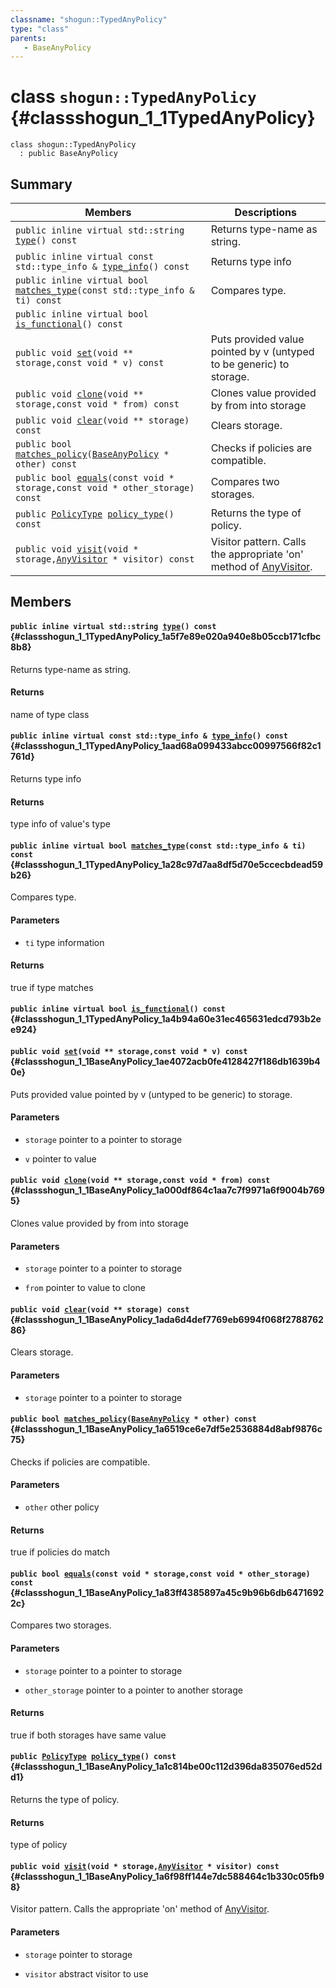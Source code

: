 ```yaml
---
classname: "shogun::TypedAnyPolicy"
type: "class"
parents:
   - BaseAnyPolicy
---
```


# class `shogun::TypedAnyPolicy` {#classshogun_1_1TypedAnyPolicy}

```
class shogun::TypedAnyPolicy
  : public BaseAnyPolicy
```

## Summary

 Members                        | Descriptions
--------------------------------|---------------------------------------------
`public inline virtual std::string `[`type`](#classshogun_1_1TypedAnyPolicy_1a5f7e89e020a940e8b05ccb171cfbc8b8)`() const` | Returns type-name as string. 
`public inline virtual const std::type_info & `[`type_info`](#classshogun_1_1TypedAnyPolicy_1aad68a099433abcc00997566f82c1761d)`() const` | Returns type info 
`public inline virtual bool `[`matches_type`](#classshogun_1_1TypedAnyPolicy_1a28c97d7aa8df5d70e5ccecbdead59b26)`(const std::type_info & ti) const` | Compares type. 
`public inline virtual bool `[`is_functional`](#classshogun_1_1TypedAnyPolicy_1a4b94a60e31ec465631edcd793b2ee924)`() const` | 
`public void `[`set`](#classshogun_1_1BaseAnyPolicy_1ae4072acb0fe4128427f186db1639b40e)`(void ** storage,const void * v) const` | Puts provided value pointed by v (untyped to be generic) to storage. 
`public void `[`clone`](#classshogun_1_1BaseAnyPolicy_1a000df864c1aa7c7f9971a6f9004b7695)`(void ** storage,const void * from) const` | Clones value provided by from into storage 
`public void `[`clear`](#classshogun_1_1BaseAnyPolicy_1ada6d4def7769eb6994f068f278876286)`(void ** storage) const` | Clears storage. 
`public bool `[`matches_policy`](#classshogun_1_1BaseAnyPolicy_1a6519ce6e7df5e2536884d8abf9876c75)`(`[`BaseAnyPolicy`](#classshogun_1_1BaseAnyPolicy)` * other) const` | Checks if policies are compatible. 
`public bool `[`equals`](#classshogun_1_1BaseAnyPolicy_1a83ff4385897a45c9b96b6db64716922c)`(const void * storage,const void * other_storage) const` | Compares two storages. 
`public `[`PolicyType`](#namespaceshogun_1a0d954142616a43643b0df76caa6f75e5)` `[`policy_type`](#classshogun_1_1BaseAnyPolicy_1a1c814be00c112d396da835076ed52dd1)`() const` | Returns the type of policy. 
`public void `[`visit`](#classshogun_1_1BaseAnyPolicy_1a6f98ff144e7dc588464c1b330c05fb98)`(void * storage,`[`AnyVisitor`](#classshogun_1_1AnyVisitor)` * visitor) const` | Visitor pattern. Calls the appropriate 'on' method of [AnyVisitor](#classshogun_1_1AnyVisitor).

## Members

#### `public inline virtual std::string `[`type`](#classshogun_1_1TypedAnyPolicy_1a5f7e89e020a940e8b05ccb171cfbc8b8)`() const` {#classshogun_1_1TypedAnyPolicy_1a5f7e89e020a940e8b05ccb171cfbc8b8}

Returns type-name as string. 
#### Returns
name of type class

#### `public inline virtual const std::type_info & `[`type_info`](#classshogun_1_1TypedAnyPolicy_1aad68a099433abcc00997566f82c1761d)`() const` {#classshogun_1_1TypedAnyPolicy_1aad68a099433abcc00997566f82c1761d}

Returns type info 
#### Returns
type info of value's type

#### `public inline virtual bool `[`matches_type`](#classshogun_1_1TypedAnyPolicy_1a28c97d7aa8df5d70e5ccecbdead59b26)`(const std::type_info & ti) const` {#classshogun_1_1TypedAnyPolicy_1a28c97d7aa8df5d70e5ccecbdead59b26}

Compares type. 
#### Parameters
* `ti` type information 

#### Returns
true if type matches

#### `public inline virtual bool `[`is_functional`](#classshogun_1_1TypedAnyPolicy_1a4b94a60e31ec465631edcd793b2ee924)`() const` {#classshogun_1_1TypedAnyPolicy_1a4b94a60e31ec465631edcd793b2ee924}

#### `public void `[`set`](#classshogun_1_1BaseAnyPolicy_1ae4072acb0fe4128427f186db1639b40e)`(void ** storage,const void * v) const` {#classshogun_1_1BaseAnyPolicy_1ae4072acb0fe4128427f186db1639b40e}

Puts provided value pointed by v (untyped to be generic) to storage. 
#### Parameters
* `storage` pointer to a pointer to storage 

* `v` pointer to value

#### `public void `[`clone`](#classshogun_1_1BaseAnyPolicy_1a000df864c1aa7c7f9971a6f9004b7695)`(void ** storage,const void * from) const` {#classshogun_1_1BaseAnyPolicy_1a000df864c1aa7c7f9971a6f9004b7695}

Clones value provided by from into storage 
#### Parameters
* `storage` pointer to a pointer to storage 

* `from` pointer to value to clone

#### `public void `[`clear`](#classshogun_1_1BaseAnyPolicy_1ada6d4def7769eb6994f068f278876286)`(void ** storage) const` {#classshogun_1_1BaseAnyPolicy_1ada6d4def7769eb6994f068f278876286}

Clears storage. 
#### Parameters
* `storage` pointer to a pointer to storage

#### `public bool `[`matches_policy`](#classshogun_1_1BaseAnyPolicy_1a6519ce6e7df5e2536884d8abf9876c75)`(`[`BaseAnyPolicy`](#classshogun_1_1BaseAnyPolicy)` * other) const` {#classshogun_1_1BaseAnyPolicy_1a6519ce6e7df5e2536884d8abf9876c75}

Checks if policies are compatible. 
#### Parameters
* `other` other policy 

#### Returns
true if policies do match

#### `public bool `[`equals`](#classshogun_1_1BaseAnyPolicy_1a83ff4385897a45c9b96b6db64716922c)`(const void * storage,const void * other_storage) const` {#classshogun_1_1BaseAnyPolicy_1a83ff4385897a45c9b96b6db64716922c}

Compares two storages. 
#### Parameters
* `storage` pointer to a pointer to storage 

* `other_storage` pointer to a pointer to another storage 

#### Returns
true if both storages have same value

#### `public `[`PolicyType`](#namespaceshogun_1a0d954142616a43643b0df76caa6f75e5)` `[`policy_type`](#classshogun_1_1BaseAnyPolicy_1a1c814be00c112d396da835076ed52dd1)`() const` {#classshogun_1_1BaseAnyPolicy_1a1c814be00c112d396da835076ed52dd1}

Returns the type of policy. 
#### Returns
type of policy

#### `public void `[`visit`](#classshogun_1_1BaseAnyPolicy_1a6f98ff144e7dc588464c1b330c05fb98)`(void * storage,`[`AnyVisitor`](#classshogun_1_1AnyVisitor)` * visitor) const` {#classshogun_1_1BaseAnyPolicy_1a6f98ff144e7dc588464c1b330c05fb98}

Visitor pattern. Calls the appropriate 'on' method of [AnyVisitor](#classshogun_1_1AnyVisitor).

#### Parameters
* `storage` pointer to storage 

* `visitor` abstract visitor to use

